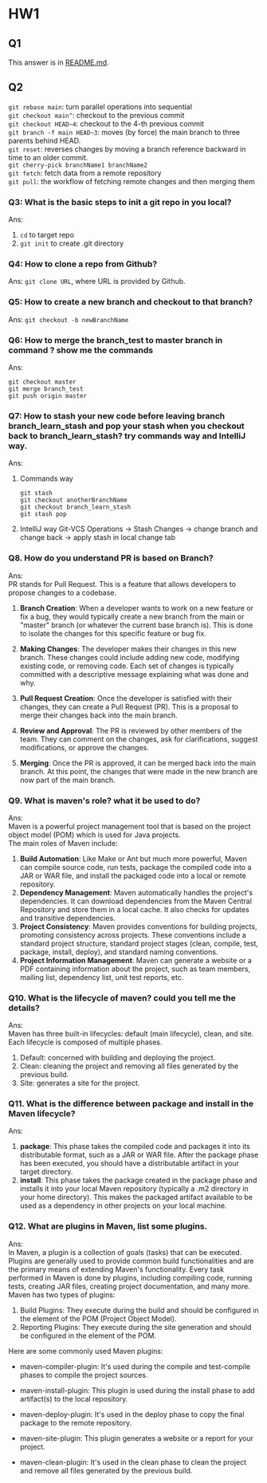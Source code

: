 # HW1

## Q1
This answer is in [README.md](./README.md).<br>

## Q2
`git rebase main`: turn parallel operations into sequential <br>
`git checkout main^`: checkout to the previous commit <br>
`git checkout HEAD~4`: checkout to the 4-th previous commit <br>
`git branch -f main HEAD~3`: moves (by force) the main branch to three parents behind HEAD. <br>
`git reset`: reverses changes by moving a branch reference backward in time to an older commit. <br>
`git cherry-pick branchName1 branchName2` <br>
`git fetch`: fetch data from a remote repository <br>
`git pull`: the workflow of fetching remote changes and then merging them <br>

### Q3: What is the basic steps to init a git repo in you local?
Ans: <br>
1. `cd` to target repo <br>
2. `git init` to create .git directory <br>

### Q4: How to clone a repo from Github?
Ans: `git clone URL`, where URL is provided by Github.

### Q5: How to create a new branch and checkout to that branch?
Ans: `git checkout -b newBranchName`

### Q6: How to merge the branch_test to master branch in command ? show me the commands
Ans: <br>
```
git checkout master
git merge branch_test
git push origin master
```

### Q7: How to stash your new code before leaving branch branch_learn_stash and pop your stash when you checkout back to branch_learn_stash? try commands way and IntelliJ way.
Ans: <br>
1. Commands way
   ```
   git stash
   git checkout anotherBranchName
   git checkout branch_learn_stash
   git stash pop
   ```
2. IntelliJ way
   Git-VCS Operations -> Stash Changes -> change branch and change back -> apply stash in local change tab

### Q8. How do you understand PR is based on Branch?
Ans: <br>
PR stands for Pull Request. This is a feature that allows developers to propose changes to a codebase. <br>
1. **Branch Creation**: When a developer wants to work on a new feature or fix a bug, they would typically create a new branch from the main or "master" branch (or whatever the current base branch is). This is done to isolate the changes for this specific feature or bug fix.

2. **Making Changes**: The developer makes their changes in this new branch. These changes could include adding new code, modifying existing code, or removing code. Each set of changes is typically committed with a descriptive message explaining what was done and why.

3. **Pull Request Creation**: Once the developer is satisfied with their changes, they can create a Pull Request (PR). This is a proposal to merge their changes back into the main branch.

4. **Review and Approval**: The PR is reviewed by other members of the team. They can comment on the changes, ask for clarifications, suggest modifications, or approve the changes.

5. **Merging**: Once the PR is approved, it can be merged back into the main branch. At this point, the changes that were made in the new branch are now part of the main branch.


### Q9. What is maven's role? what it be used to do?
Ans: <br>
Maven is a powerful project management tool that is based on the project object model (POM) which is used for Java projects. <br>
The main roles of Maven include:
1. **Build Automation**: Like Make or Ant but much more powerful, Maven can compile source code, run tests, package the compiled code into a JAR or WAR file, and install the packaged code into a local or remote repository.
2. **Dependency Management**: Maven automatically handles the project's dependencies. It can download dependencies from the Maven Central Repository and store them in a local cache. It also checks for updates and transitive dependencies.
3. **Project Consistency**: Maven provides conventions for building projects, promoting consistency across projects. These conventions include a standard project structure, standard project stages (clean, compile, test, package, install, deploy), and standard naming conventions.
4. **Project Information Management**: Maven can generate a website or a PDF containing information about the project, such as team members, mailing list, dependency list, unit test reports, etc.

### Q10. What is the lifecycle of maven? could you tell me the details?
Ans: <br>
Maven has three built-in lifecycles: default (main lifecycle), clean, and site. Each lifecycle is composed of multiple phases.<br>
1. Default: concerned with building and deploying the project. 
2. Clean: cleaning the project and removing all files generated by the previous build.
3. Site: generates a site for the project.

### Q11. What is the difference between package and install in the Maven lifecycle?
Ans: <br>
1. **package**: This phase takes the compiled code and packages it into its distributable format, such as a JAR or WAR file. After the package phase has been executed, you should have a distributable artifact in your target directory.
2. **install**: This phase takes the package created in the package phase and installs it into your local Maven repository (typically a .m2 directory in your home directory). This makes the packaged artifact available to be used as a dependency in other projects on your local machine.

### Q12. What are plugins in Maven, list some plugins.
Ans: <br>
In Maven, a plugin is a collection of goals (tasks) that can be executed. Plugins are generally used to provide common build functionalities and are the primary means of extending Maven's functionality. Every task performed in Maven is done by plugins, including compiling code, running tests, creating JAR files, creating project documentation, and many more.
Maven has two types of plugins:

1. Build Plugins: They execute during the build and should be configured in the <build> element of the POM (Project Object Model).
2. Reporting Plugins: They execute during the site generation and should be configured in the <reporting> element of the POM.

Here are some commonly used Maven plugins:

- maven-compiler-plugin: It's used during the compile and test-compile phases to compile the project sources.

- maven-install-plugin: This plugin is used during the install phase to add artifact(s) to the local repository.

- maven-deploy-plugin: It's used in the deploy phase to copy the final package to the remote repository.

- maven-site-plugin: This plugin generates a website or a report for your project.

- maven-clean-plugin: It's used in the clean phase to clean the project and remove all files generated by the previous build.

   







